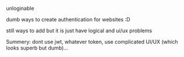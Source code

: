 unloginable

dumb ways to create authentication for websites :D

still ways to add but it is just have logical and ui/ux problems

Summery:
dont use jwt, whatever token, use complicated UI/UX (which looks superb but dumb)... 

